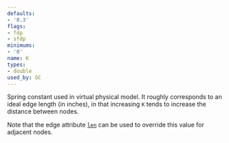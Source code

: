 ```yaml
---
defaults:
- '0.3'
flags:
- fdp
- sfdp
minimums:
- '0'
name: K
types:
- double
used_by: GC
---
```

Spring constant used in virtual physical model. It roughly corresponds
to an ideal edge length (in inches), in that increasing `K` tends to
increase the distance between nodes.

Note that the edge attribute [`len`](#d:len) can be used to
override this value for adjacent nodes.
